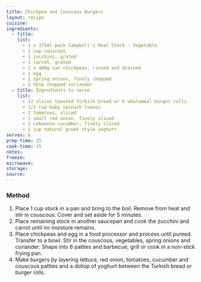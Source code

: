 ```yaml
---
title: Chickpea and Couscous Burgers
layout: recipe
cuisine: 
ingredients:
  - title:
    list:
      - 1 x 375ml pack Campbell's Real Stock - Vegetable
      - 1 cup couscous
      - 1 zucchini, grated
      - 1 carrot, grated
      - 1 x 400g can chickpeas, rinsed and drained
      - 1 egg
      - 2 spring onions, finely chopped
      - 2 tbsp chopped coriander
  - title: Ingredients to serve
    list:
      - 12 slices toasted Turkish bread or 6 wholemeal burger rolls
      - 1/2 cup baby spinach leaves
      - 2 tomatoes, sliced
      - 1 small red onion, finely sliced
      - 1 Lebanese cucumber, finely sliced
      - ¼ cup natural greek style yoghurt
serves: 6
prep-time: 25
cook-time: 15
notes: 
freeze:
microwave:
storage:
source:
---
```


### Method
1. Place 1 cup stock in a pan and bring to the boil.  Remove from heat and stir in couscous. Cover and set aside for 5 minutes.
2. Place remaining stock in another saucepan and cook the zucchini and carrot until no moisture remains. 
3. Place chickpeas and egg in a food processor and process until pureed. Transfer to a bowl. Stir in the couscous, vegetables, spring onions and coriander.  Shape into 6 patties and barbecue, grill or cook in a non-stick frying pan. 
4. Make burgers by layering lettuce, red onion, tomatoes, cucumber and couscous patties and a dollop of yoghurt between the Turkish bread or burger rolls.
